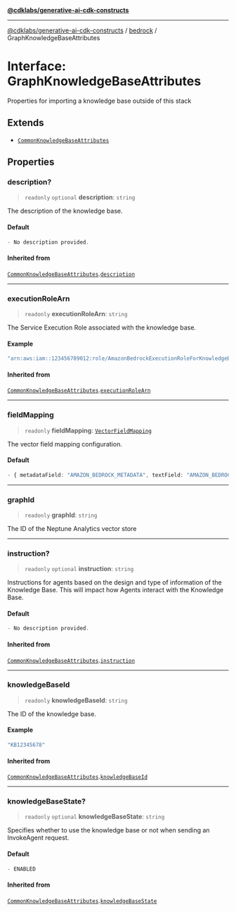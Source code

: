 [**@cdklabs/generative-ai-cdk-constructs**](../../../../README.md)

***

[@cdklabs/generative-ai-cdk-constructs](../../../../README.md) / [bedrock](../README.md) / GraphKnowledgeBaseAttributes

# Interface: GraphKnowledgeBaseAttributes

Properties for importing a knowledge base outside of this stack

## Extends

- [`CommonKnowledgeBaseAttributes`](CommonKnowledgeBaseAttributes.md)

## Properties

### description?

> `readonly` `optional` **description**: `string`

The description of the knowledge base.

#### Default

```ts
- No description provided.
```

#### Inherited from

[`CommonKnowledgeBaseAttributes`](CommonKnowledgeBaseAttributes.md).[`description`](CommonKnowledgeBaseAttributes.md#description)

***

### executionRoleArn

> `readonly` **executionRoleArn**: `string`

The Service Execution Role associated with the knowledge base.

#### Example

```ts
"arn:aws:iam::123456789012:role/AmazonBedrockExecutionRoleForKnowledgeBaseawscdkbdgeBaseKB12345678"
```

#### Inherited from

[`CommonKnowledgeBaseAttributes`](CommonKnowledgeBaseAttributes.md).[`executionRoleArn`](CommonKnowledgeBaseAttributes.md#executionrolearn)

***

### fieldMapping

> `readonly` **fieldMapping**: [`VectorFieldMapping`](VectorFieldMapping.md)

The vector field mapping configuration.

#### Default

```ts
- { metadataField: "AMAZON_BEDROCK_METADATA", textField: "AMAZON_BEDROCK_TEXT" }
```

***

### graphId

> `readonly` **graphId**: `string`

The ID of the Neptune Analytics vector store

***

### instruction?

> `readonly` `optional` **instruction**: `string`

Instructions for agents based on the design and type of information of the
Knowledge Base. This will impact how Agents interact with the Knowledge Base.

#### Default

```ts
- No description provided.
```

#### Inherited from

[`CommonKnowledgeBaseAttributes`](CommonKnowledgeBaseAttributes.md).[`instruction`](CommonKnowledgeBaseAttributes.md#instruction)

***

### knowledgeBaseId

> `readonly` **knowledgeBaseId**: `string`

The ID of the knowledge base.

#### Example

```ts
"KB12345678"
```

#### Inherited from

[`CommonKnowledgeBaseAttributes`](CommonKnowledgeBaseAttributes.md).[`knowledgeBaseId`](CommonKnowledgeBaseAttributes.md#knowledgebaseid)

***

### knowledgeBaseState?

> `readonly` `optional` **knowledgeBaseState**: `string`

Specifies whether to use the knowledge base or not when sending an InvokeAgent request.

#### Default

```ts
- ENABLED
```

#### Inherited from

[`CommonKnowledgeBaseAttributes`](CommonKnowledgeBaseAttributes.md).[`knowledgeBaseState`](CommonKnowledgeBaseAttributes.md#knowledgebasestate)
